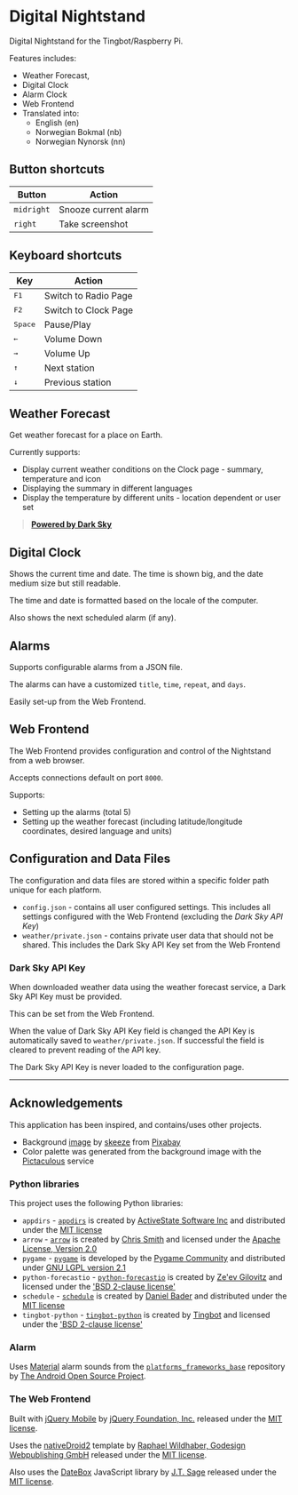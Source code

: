 # Digital Nightstand #

Digital Nightstand for the Tingbot/Raspberry Pi.

Features includes:

* Weather Forecast,
* Digital Clock
* Alarm Clock
* Web Frontend
* Translated into:
    * English (en)
    * Norwegian Bokmal (nb)
    * Norwegian Nynorsk (nn)

## Button shortcuts ##

Button            | Action
----------------- | ---------------------
`midright`        | Snooze current alarm
`right`           | Take screenshot


## Keyboard shortcuts ##

Key               | Action
----------------- | ---------------------
<kbd>F1</kbd>     | Switch to Radio Page
<kbd>F2</kbd>     | Switch to Clock Page
<kbd>Space</kbd>  | Pause/Play
<kbd>&larr;</kbd> | Volume Down
<kbd>&rarr;</kbd> | Volume Up
<kbd>&uarr;</kbd> | Next station
<kbd>&darr;</kbd> | Previous station


## Weather Forecast ##

Get weather forecast for a place on Earth.

Currently supports:

* Display current weather conditions on the Clock page - summary, temperature 
  and icon
* Displaying the summary in different languages
* Display the temperature by different units - location dependent or user set

> **[Powered by Dark Sky](https://darksky.net/poweredby/ "Powered by Dark Sky")**

## Digital Clock ##

Shows the current time and date. The time is shown big, and the date medium 
size but still readable.

The time and date is formatted based on the locale of the computer.

Also shows the next scheduled alarm (if any).

## Alarms ##

Supports configurable alarms from a JSON file.

The alarms can have a customized `title`, `time`, `repeat`, and `days`.

Easily set-up from the Web Frontend.

## Web Frontend ##

The Web Frontend provides configuration and control of the Nightstand from a 
web browser.

Accepts connections default on port `8000`.

Supports:

* Setting up the alarms (total 5)
* Setting up the weather forecast (including latitude/longitude coordinates, 
  desired language and units)


## Configuration and Data Files ##

The configuration and data files are stored within a specific folder path 
unique for each platform.

* `config.json` - contains all user configured settings. This includes all 
  settings configured with the Web Frontend (excluding the _Dark Sky API Key_)
* `weather/private.json` - contains private user data that should not be 
  shared. This includes the Dark Sky API Key set from the Web Frontend

### Dark Sky API Key ###

When downloaded weather data using the weather forecast service, a Dark Sky API Key
must be provided.

This can be set from the Web Frontend.

When the value of Dark Sky API Key field is changed the API Key is
automatically saved to `weather/private.json`. If successful the field is 
cleared to prevent reading of the API key.

The Dark Sky API Key is never loaded to the configuration page.

--------

## Acknowledgements ##

This application has been inspired, and contains/uses other projects.

* Background [image][background-image] by [skeeze][pixabay-skeeze] from 
  [Pixabay][pixabay]
* Color palette was generated from the background image with the 
  [Pictaculous][pictaculous] service

### Python libraries ###

This project uses the following Python libraries:

* `appdirs` - [`appdirs`][appdirs] is created by 
  [ActiveState Software Inc][activestate-software-inc] and distributed under 
  the [MIT license][appdirs-license]
* `arrow` - [`arrow`][arrow] is created by [Chris Smith][chris-smith] and 
  licensed under the [Apache License, Version 2.0][apache-license-2-0]
* `pygame` - [`pygame`][pygame] is developed by the 
  [Pygame Community][pygame-community] and distributed under 
  [GNU LGPL version 2.1][pygame-license]
* `python-forecastio` - [`python-forecastio`][python-forecastio] is created by 
  [Ze'ev Gilovitz][ZeevG] and licensed under the 
  ['BSD 2-clause license'][python-forecastio-license]
* `schedule` - [`schedule`][schedule] is created by 
  [Daniel Bader][daniel-bader] and distributed under the 
  [MIT license][schedule-license]
* `tingbot-python` - [`tingbot-python`][tingbot-python] is created by 
  [Tingbot][tingbot] and licensed under the 
  ['BSD 2-clause license'][tingbot-python-license]

### Alarm ###

Uses [Material][material-alarm-sounds] alarm sounds from the 
[`platforms_frameworks_base`][platforms-frameworks-base] repository by
[The Android Open Source Project][aosp].

### The Web Frontend ###

Built with [jQuery Mobile][jqm] by [jQuery Foundation, Inc.][jquery-foundation]
released under the [MIT license][jqm-license].

Uses the [nativeDroid2][nativeDroid2] template by 
[Raphael Wildhaber, Godesign Webpublishing GmbH][wildhaber] released under the 
[MIT license][nativeDroid2-license].

Also uses the [DateBox][jtsage-datebox] JavaScript library by 
[J.T. Sage][jtsage] released under the [MIT license][jtsage-datebox-license].


[background-image-old]: https://pixabay.com/en/banner-header-lines-light-rays-911778/ "background image"
[pixabay-geralt]: https://pixabay.com/en/users/geralt-9301/ "geralt"
[background-image]: https://pixabay.com/en/delicate-arch-night-stars-landscape-960279/ "background image"
[pixabay-skeeze]: https://pixabay.com/en/users/skeeze-272447/ "skeeze"
[pixabay]: https://pixabay.com/ "Pixabay"
[pictaculous]: http://pictaculous.com/ "Pictaculous"

[appdirs]: https://github.com/ActiveState/appdirs
[activestate-software-inc]: http://www.activestate.com/ "ActiveState Software Inc"
[appdirs-license]: https://github.com/ActiveState/appdirs/blob/master/LICENSE.txt "MIT license"
[arrow]: https://github.com/crsmithdev/arrow/
[chris-smith]: https://github.com/crsmithdev "Chris Smith"
[apache-license-2-0]: http://www.apache.org/licenses/LICENSE-2.0 "Apache License, Version 2.0"
[pygame]: http://www.pygame.org/
[pygame-community]: http://www.pygame.org/ "Pygame Community"
[pygame-license]: http://www.gnu.org/copyleft/lesser.html "GNU LGPL version 2.1"
[schedule]: https://github.com/dbader/schedule
[python-forecastio]: https://github.com/ZeevG/python-forecast.io "Dark Sky Wrapper"
[ZeevG]: http://zeevgilovitz.com/ "Ze'ev Gilovitz"
[python-forecastio-license]: https://github.com/ZeevG/python-forecast.io/blob/master/LICENSE.txt "BSD 2-clause license"
[daniel-bader]: https://twitter.com/dbader_org "Daniel Bader"
[schedule-license]: https://github.com/dbader/schedule/blob/master/LICENSE.txt "MIT license"
[tingbot-python]: https://github.com/tingbot/tingbot-python
[tingbot]: http://tingbot.com/ "Tingbot"
[tingbot-python-license]: https://github.com/tingbot/tingbot-python/blob/master/LICENSE "BSD 2-clause license"
[material-alarm-sounds]: https://github.com/android/platform_frameworks_base/tree/master/data/sounds/alarms/material/ogg "Material alarm sounds"
[platforms-frameworks-base]: https://github.com/android/platform_frameworks_base "platforms frameworks base"
[aosp]: http://source.android.com/ "The Android Open Source Project"
[material-icons]: https://github.com/google/material-design-icons/ "Material design icons"
[jqm]: http://jquerymobile.com/ "jQuery Mobile"
[jquery-foundation]: https://jquery.org/ "jQuery Foundation, Inc."
[jqm-license]: https://github.com/jquery/jquery-mobile/blob/master/LICENSE.txt "MIT license"
[nativeDroid2]: http://nativedroid.godesign.ch/ "nativeDroid2"
[wildhaber]: http://godesign.ch/ "Raphael Wildhaber, Godesign Webpublishing GmbH"
[nativeDroid2-license]: https://github.com/wildhaber/nativeDroid2/blob/master/LICENSE "MIT license"
[jtsage-datebox]: https://github.com/jtsage/jquery-mobile-datebox "Datebox"
[jtsage]: https://github.com/jtsage "J.T. Sage"
[jtsage-datebox-license]: https://github.com/jtsage/jquery-mobile-datebox/blob/master/LICENSE.txt "MIT license"
